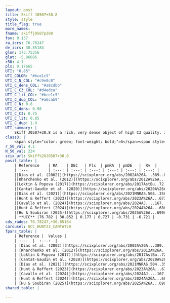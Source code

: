 ```yaml
---
layout: post
title: Skiff J0507+30.8
style: style
title_flag: true
more_names: 
fname: skiffj0507p308
fov: 0.137
ra_icrs: 76.78247
de_icrs: 30.85184
glon: 173.75356
glat: -5.86086
r50: 4.1
plx: 0.17665
UTI: "0.85"
UTI_COLOR: "#bce1c5"
UTI_C_N_COL: "#c9e8c8"
UTI_C_dens_COL: "#a8cdbb"
UTI_C_C3_COL: "#d4edca"
UTI_C_lit_COL: "#bce1c5"
UTI_C_dup_COL: "#a6cab9"
UTI_C_N: 0.8
UTI_C_dens: 0.98
UTI_C_C3: 0.75
UTI_C_lit: 0.85
UTI_C_dup: 1.0
UTI_summary: |
    Skiff J0507+30.8 is a rich, very dense object of high C3 quality. It is well-studied in the literature.
class3: |
    <span style="color: green; font-weight: bold;">A</span><span style="color: #FFC300; font-weight: bold;">B</span>
r_50_val: 4.1
N_50_val: 224
scix_url: Skiff%20J0507+30.8
posit_table: |
    | Reference    | RA    | DEC   | Plx  | pmRA  | pmDE   |  Rv  |
    | :---         | :---: | :---: | :---: | :---: | :---: | :---: |
    |[Dias et al. (2002)](https://scixplorer.org/abs/2002A%26A...389..871D) | 76.808 | 30.843 | -- | -1.29 | -0.95 | -- |
    |[Kharchenko et al. (2012)](https://scixplorer.org/abs/2012A%26A...543A.156K) | 76.799 | 30.85 | -- | -0.45 | -1.5 | -- |
    |[Loktin & Popova (2017)](https://scixplorer.org/abs/2017AstBu..72..257L) | 76.8 | 30.85 | -- | -1.29 | -0.95 | 19.2 |
    |[Cantat-Gaudin et al. (2020)](https://scixplorer.org/abs/2020A%26A...640A...1C) | 76.78 | 30.846 | 0.171 | 0.777 | -0.692 | -- |
    |[Dias et al. (2021)](https://scixplorer.org/abs/2021MNRAS.504..356D) | 76.782 | 30.843 | 0.182 | 0.8 | -0.694 | -6.624 |
    |[Hunt & Reffert (2023)](https://scixplorer.org/abs/2023A%26A...673A.114H) | 76.743 | 30.872 | 0.178 | 0.692 | -0.713 | -5.767 |
    |[Cavallo et al. (2024)](https://scixplorer.org/abs/2024AJ....167...12C) | 76.783 | 30.85 | 0.182 | -- | -- | -- |
    |[Hunt & Reffert (2024)](https://scixplorer.org/abs/2024A%26A...686A..42H) | 76.743 | 30.872 | 0.178 | 0.692 | -0.713 | -5.767 |
    |[Hu & Soubiran (2025)](https://scixplorer.org/abs/2025A%26A...699A.246H) | 76.783 | 30.85 | -- | -- | -- | -- |
    | **UCC** |76.782 | 30.852 | 0.177 | 0.727 | -0.731 | -6.721 | 
cds_radec: 76.78247,+30.85184
carousel: UCC_HUNT23_CANTAT20
fpars_table: |
    | Reference |  Values |
    | :---  |  :---:  |
    | [Dias et al. (2002)](https://scixplorer.org/abs/2002A%26A...389..871D) | `E(B-V)=0.1, Dist=8701.0, Age=9.1` |
    | [Kharchenko et al. (2012)](https://scixplorer.org/abs/2012A%26A...543A.156K) | `e_bv=0.26, distance=5151, log_age=9.21` |
    | [Loktin & Popova (2017)](https://scixplorer.org/abs/2017AstBu..72..257L) | `E(B-V)=0.63, Dmod=12.48, logt=8.85` |
    | [Cantat-Gaudin et al. (2020)](https://scixplorer.org/abs/2020A%26A...640A...1C) | `AVNN=0.98, DMNN=13.92, AgeNN=9.39` |
    | [Dias et al. (2021)](https://scixplorer.org/abs/2021MNRAS.504..356D) | `Av=1.698, Dist=5372, logage=9.142, [Fe/H]=-0.432` |
    | [Hunt & Reffert (2023)](https://scixplorer.org/abs/2023A%26A...673A.114H) | `AV50=1.601, diffAV50=2.047, MOD50=13.388, logAge50=8.778` |
    | [Cavallo et al. (2024)](https://scixplorer.org/abs/2024AJ....167...12C) | `AV50=1.56, dMod50=13.05, logAge50=9.31, [Fe/H]50=-0.63` |
    | [Hunt & Reffert (2024)](https://scixplorer.org/abs/2024A%26A...686A..42H) | `MassJ=1629.22` |
    | [Hu & Soubiran (2025)](https://scixplorer.org/abs/2025A%26A...699A.246H) | `MA22=-0.26, MA23f=-0.47, MA23g=-0.41, MZ23=-0.53, MK24=-0.37, MF24=-0.36` |
shared_table: |
    
---
```

